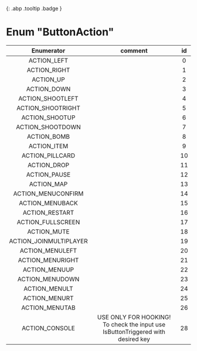 [ ](#){: .abp .tooltip .badge }
# Enum "ButtonAction"
|Enumerator|comment|id|
|:--:|:--:|:--:|
| ACTION_LEFT |  | 0 |
| ACTION_RIGHT |  | 1 |
| ACTION_UP |  | 2 |
| ACTION_DOWN |  | 3 |
| ACTION_SHOOTLEFT |  | 4 |
| ACTION_SHOOTRIGHT |  | 5 |
| ACTION_SHOOTUP |  | 6 |
| ACTION_SHOOTDOWN |  | 7 |
| ACTION_BOMB |  | 8 |
| ACTION_ITEM |  | 9 |
| ACTION_PILLCARD |  | 10 |
| ACTION_DROP |  | 11 |
| ACTION_PAUSE |  | 12 |
| ACTION_MAP |  | 13 |
| ACTION_MENUCONFIRM |  | 14 |
| ACTION_MENUBACK |  | 15 |
| ACTION_RESTART |  | 16 |
| ACTION_FULLSCREEN |  | 17 |
| ACTION_MUTE |  | 18 |
| ACTION_JOINMULTIPLAYER |  | 19 |
| ACTION_MENULEFT |  | 20 |
| ACTION_MENURIGHT |  | 21 |
| ACTION_MENUUP |  | 22 |
| ACTION_MENUDOWN |  | 23 |
| ACTION_MENULT |  | 24 |
| ACTION_MENURT |  | 25 |
| ACTION_MENUTAB |  | 26 |
| ACTION_CONSOLE | USE ONLY FOR HOOKING! To check the input use IsButtonTriggered with desired key <br> | 28 |  {: .enumerator }